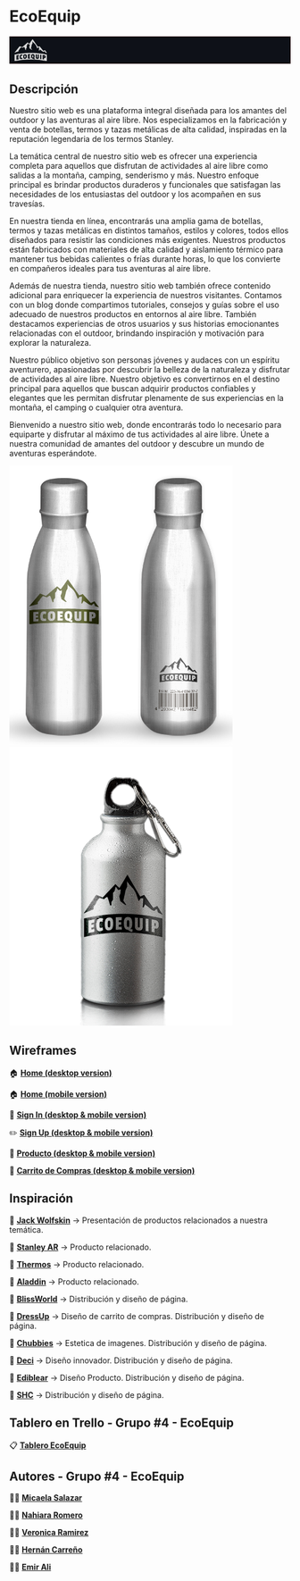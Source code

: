 # EcoEquip
![enter image description here](https://github.com/emirchus/grupo_4_ecoquip/blob/main/extrafiles/bannerreadme.jpg)

## Descripción

Nuestro sitio web es una plataforma integral diseñada para los amantes del outdoor y las aventuras al aire libre. Nos especializamos en la fabricación y venta de botellas, termos y tazas metálicas de alta calidad, inspiradas en la reputación legendaria de los termos Stanley.

La temática central de nuestro sitio web es ofrecer una experiencia completa para aquellos que disfrutan de actividades al aire libre como salidas a la montaña, camping, senderismo y más. Nuestro enfoque principal es brindar productos duraderos y funcionales que satisfagan las necesidades de los entusiastas del outdoor y los acompañen en sus travesías.

En nuestra tienda en línea, encontrarás una amplia gama de botellas, termos y tazas metálicas en distintos tamaños, estilos y colores, todos ellos diseñados para resistir las condiciones más exigentes. Nuestros productos están fabricados con materiales de alta calidad y aislamiento térmico para mantener tus bebidas calientes o frías durante horas, lo que los convierte en compañeros ideales para tus aventuras al aire libre.

Además de nuestra tienda, nuestro sitio web también ofrece contenido adicional para enriquecer la experiencia de nuestros visitantes. Contamos con un blog donde compartimos tutoriales, consejos y guías sobre el uso adecuado de nuestros productos en entornos al aire libre. También destacamos experiencias de otros usuarios y sus historias emocionantes relacionadas con el outdoor, brindando inspiración y motivación para explorar la naturaleza.

Nuestro público objetivo son personas jóvenes y audaces con un espíritu aventurero, apasionadas por descubrir la belleza de la naturaleza y disfrutar de actividades al aire libre. Nuestro objetivo es convertirnos en el destino principal para aquellos que buscan adquirir productos confiables y elegantes que les permitan disfrutar plenamente de sus experiencias en la montaña, el camping o cualquier otra aventura.

Bienvenido a nuestro sitio web, donde encontrarás todo lo necesario para equiparte y disfrutar al máximo de tus actividades al aire libre. Únete a nuestra comunidad de amantes del outdoor y descubre un mundo de aventuras esperándote.

![enter image description here](https://raw.githubusercontent.com/emirchus/grupo_4_ecoquip/main/extrafiles/botella%20eco%20copia.png)
![enter image description here](https://raw.githubusercontent.com/emirchus/grupo_4_ecoquip/main/extrafiles/botella_eco.png)


## Wireframes
🏠 <strong><a href="https://raw.githubusercontent.com/emirchus/grupo_4_ecoquip/main/wireframes/EcoEquip%20-%20Home%20Desktop.pdf">Home (desktop version)</a></strong>

🏠 <strong><a href="https://raw.githubusercontent.com/emirchus/grupo_4_ecoquip/main/wireframes/EcoEquip%20-%20Home%20Mobile.pdf">Home (mobile version)</a></strong>

🔑 <strong><a href="https://raw.githubusercontent.com/emirchus/grupo_4_ecoquip/main/wireframes/EcoEquip%20-%20Sign%20In%20Desktop%26Mobile.pdf">Sign In (desktop & mobile version)</a></strong>

✏️ <strong><a href="https://raw.githubusercontent.com/emirchus/grupo_4_ecoquip/main/wireframes/EcoEquip%20-%20Sign%20Up%20Desktop%26Mobile.pdf">Sign Up (desktop & mobile version)</a></strong>

🧴 <strong><a href="https://raw.githubusercontent.com/emirchus/grupo_4_ecoquip/main/wireframes/EcoEquip%20-%20Producto%20Desktop%26Mobile.pdf"> Producto (desktop & mobile version)</a></strong>

🛒 <strong><a href="https://raw.githubusercontent.com/emirchus/grupo_4_ecoquip/main/wireframes/EcoEquip%20-%20Carrito%20Desktop%26Mobile.pdf">Carrito de Compras (desktop & mobile version)</a></strong>

## Inspiración
🚀 <strong><a href="https://www.jack-wolfskin.com/">Jack Wolfskin</a></strong> → Presentación de productos relacionados a nuestra temática.

🚀 <strong><a href="https://www.stanley-pmi.com.ar/">Stanley AR</a></strong> → Producto relacionado.

🚀 <strong><a href="https://thermos.com/">Thermos</a></strong> → Producto relacionado.

🚀 <strong><a href="https://aladdin-sustain.com/">Aladdin</a></strong> → Producto relacionado.

🚀 <strong><a href="https://www.blissworld.com/">BlissWorld</a></strong> → Distribución y diseño de página.

🚀 <strong><a href="https://shopdressup.com/">DressUp</a></strong> → Diseño de carrito de compras.  Distribución y diseño de página.

🚀 <strong><a href="https://www.chubbiesshorts.com/">Chubbies</a></strong> → Estetica de imagenes.  Distribución y diseño de página.

🚀 <strong><a href="https://www.decibullz.com/ ">Deci</a></strong> → Diseño innovador. Distribución y diseño de página.

🚀 <strong><a href="https://www.ediblearrangements.com/">Ediblear</a></strong> → Diseño Producto.  Distribución y diseño de página.

🚀 <strong><a href="https://stayhomeclub.com/">SHC</a></strong> → Distribución y diseño de página.

## Tablero en Trello - Grupo #4 - EcoEquip
📋 <strong><a href="https://trello.com/invite/b/Scb6zxY8/ATTI7272b788f3fa90e9d488c6256f3a84252462C99D/ecoequip">Tablero EcoEquip</a></strong>

## Autores - Grupo #4 - EcoEquip
👩🏻 <strong><a href="https://github.com/micasalazar">Micaela Salazar</a></strong>

👩🏻 <strong><a href="https://github.com/nahiararomero">Nahiara Romero</a></strong>

👩🏻 <strong><a href="https://github.com/RamirezVero">Veronica Ramirez</a></strong>

🧑🏻 <strong><a href="https://github.com/hernancarreno01">Hernán Carreño</a></strong>

🧑🏻 <strong><a href="https://github.com/emirchus">Emir Ali</a></strong>
